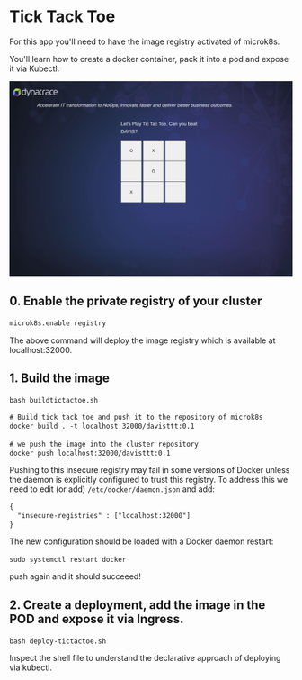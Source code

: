 # Tick Tack Toe

For this app you'll need to have the image registry activated of microk8s.

You'll learn how to create a docker container, pack it into a pod and expose it via Kubectl.

![tictactoe](../../doc/img/tictactoe.png)




## 0. Enable the private registry of your cluster

```bash
microk8s.enable registry
```
The above command will deploy the image registry which is available at localhost:32000.


## 1. Build the image 

`bash buildtictactoe.sh`

````
# Build tick tack toe and push it to the repository of microk8s
docker build . -t localhost:32000/davisttt:0.1

# we push the image into the cluster repository
docker push localhost:32000/davisttt:0.1
````

Pushing to this insecure registry may fail in some versions of Docker unless the daemon is explicitly configured to trust this registry. To address this we need to edit (or add) `/etc/docker/daemon.json` and add:
```
{
  "insecure-registries" : ["localhost:32000"]
}
```
The new configuration should be loaded with a Docker daemon restart:

`sudo systemctl restart docker`

push again and it should succeeed!


## 2. Create a deployment, add the image in the POD and expose it via Ingress.
 
`bash deploy-tictactoe.sh`

Inspect the shell file to understand the declarative approach of deploying via kubectl.